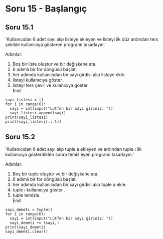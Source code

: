 # Soru 15 - Başlangıç

## Soru 15.1
'Kullanıcıdan 6 adet sayı alıp listeye ekleyen ve listeyi ilk düz ardından ters şekilde kullanıcıya gösteren programı tasarlayın.'

Adımlar:
1. Boş bir liste oluştur ve bir değişkene ata.
2. 6 adımlı bir for döngüsü başlat.
3. her adımda kullanıcıdan bir sayı girdisi alıp listeye ekle.
4. listeyi kullanıcıya göster .
5. listeyi ters çevir ve kulanıcıya göster. <br>
End

```
sayi_listesi = []
for i in range(6):
  sayi = int(input("Lütfen bir sayı giriniz: "))
  sayi_listesi.append(sayi)
print(sayi_listesi)
print(sayi_listesi[::-1])
```

## Soru 15.2

'Kullanıcıdan 6 adet sayı alıp tuple a ekleyen ve ardından tuple ı ilk kullanıcıya gösterdikten sonra temizleyen programı tasarlayın.'

Adımlar:
1. Boş bir tuple oluştur ve bir değişkene ata.
2. 6 adımlı bir for döngüsü başlat.
3. her adımda kullanıcıdan bir sayı girdisi alıp tuple a ekle.
4. tuple ı kullanıcıya göster .
5. tuple temizle. <br>
End

```
sayi_demeti = tuple()
for i in range(6):
  sayi = int(input("Lütfen bir sayı giriniz: "))
  sayi_demeti += (sayi,)
print(sayi_demeti)
sayi_demeti.clear()
```
